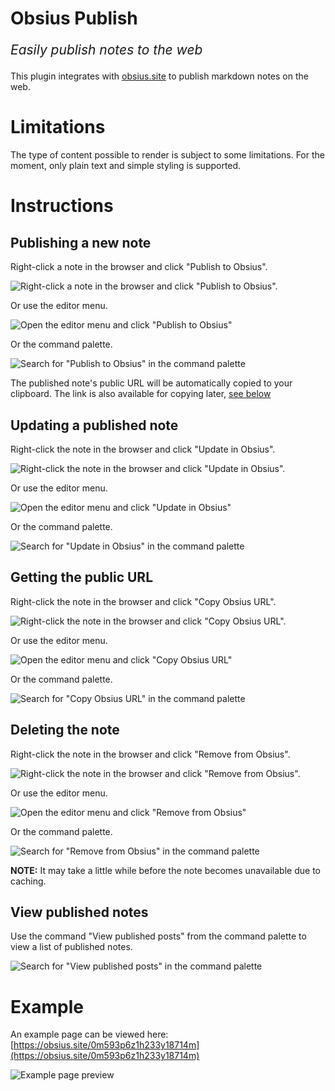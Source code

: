 # Obsius Publish

<p style="font-size:1.5em"><em>Easily publish notes to the web</em></p>

This plugin integrates with [obsius.site](https://obsius.site) to publish markdown notes on the web.

# Limitations

The type of content possible to render is subject to some limitations. For the moment, only plain text and simple styling is supported.

# Instructions

## Publishing a new note

Right-click a note in the browser and click "Publish to Obsius".

![Right-click a note in the browser and click "Publish to Obsius".](media/file-publish.jpg)

Or use the editor menu.

![Open the editor menu and click "Publish to Obsius"](media/file-menu-publish.jpg)

Or the command palette.

![Search for "Publish to Obsius" in the command palette](media/command-publish.jpg)

The published note's public URL will be automatically copied to your clipboard. The link is also available for copying later, [see below](#getting-the-public-url)

## Updating a published note

Right-click the note in the browser and click "Update in Obsius".

![Right-click the note in the browser and click "Update in Obsius".](media/file-update.jpg)

Or use the editor menu.

![Open the editor menu and click "Update in Obsius"](media/file-menu-update.jpg)

Or the command palette.

![Search for "Update in Obsius" in the command palette](media/command-update.jpg)

## Getting the public URL

Right-click the note in the browser and click "Copy Obsius URL".

![Right-click the note in the browser and click "Copy Obsius URL".](media/file-copy-url.jpg)

Or use the editor menu.

![Open the editor menu and click "Copy Obsius URL"](media/file-menu-copy-url.jpg)

Or the command palette.

![Search for "Copy Obsius URL" in the command palette](media/command-copy-url.jpg)

## Deleting the note

Right-click the note in the browser and click "Remove from Obsius".

![Right-click the note in the browser and click "Remove from Obsius".](media/file-remove.jpg)

Or use the editor menu.

![Open the editor menu and click "Remove from Obsius"](media/file-menu-remove.jpg)

Or the command palette.

![Search for "Remove from Obsius" in the command palette](media/command-remove.jpg)

**NOTE:** It may take a little while before the note becomes unavailable due to caching.

## View published notes

Use the command "View published posts" from the command palette to view a list of published notes.

![Search for "View published posts" in the command palette](media/command-list-posts.jpg)

# Example

An example page can be viewed here: [https://obsius.site/0m593p6z1h233y18714m](https://obsius.site/0m593p6z1h233y18714m)

![Example page preview](media/example-page.png)
